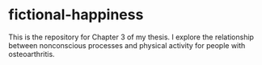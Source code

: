 # fictional-happiness
This is the repository for Chapter 3 of my thesis. I explore the relationship between nonconscious processes and physical activity for people with osteoarthritis.
